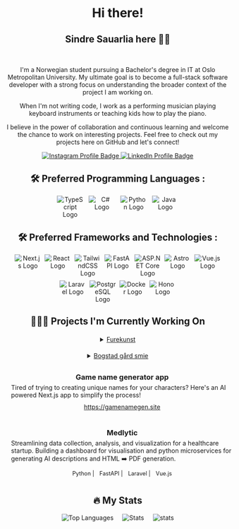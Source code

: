 <link rel="stylesheet" href="https://cdn.jsdelivr.net/gh/devicons/devicon@latest/devicon.min.css">
<div align="center">

<h1> Hi there!</h1>

<h2>Sindre Sauarlia here  👋🏼 </h2>

<br>

<p style="max-width: 700px;">
I'm a Norwegian student pursuing a Bachelor's degree in IT at Oslo Metropolitan University. My ultimate goal is to become a full-stack software developer with a strong focus on understanding the broader context of the project I am working on. 
</p>

<p style="max-width: 700px;">
When I'm not writing code, I work as a performing musician playing keyboard instruments or teaching kids how to play the piano.
</p>

<p style="max-width: 700px;">
I believe in the power of collaboration and continuous learning and welcome the chance to work on interesting projects. Feel free to check out my projects here on GitHub and let's connect!
</p>

<div id="badges">
  <a href="https://www.instagram.com/sindresauarlia/">
    <img src="https://img.shields.io/badge/Instagram-E4405F?style=for-the-badge&logo=instagram&logoColor=white" alt="Instagram Profile Badge"/>
  </a>
  <a href="https://www.linkedin.com/in/sindre-sauarlia/">
    <img src="https://img.shields.io/badge/LinkedIn-blue?style=for-the-badge&logo=linkedin&logoColor=white" alt="LinkedIn Profile Badge"/>
  </a>
</div>

<h2> 🛠 Preferred Programming Languages : </h2>
<div style="display: flex; flex: 1 1 auto; justify-content: center; gap: 12px;">
<img style="width: 60px;" src="https://cdn.jsdelivr.net/gh/devicons/devicon/icons/typescript/typescript-original.svg" alt="TypeScript Logo"/>
<img style="width: 60px;" src="https://cdn.jsdelivr.net/gh/devicons/devicon/icons/csharp/csharp-original.svg" alt="C# Logo"/>
<img style="width: 60px;" src="https://cdn.jsdelivr.net/gh/devicons/devicon/icons/python/python-original.svg" alt="Python Logo"/>
<img style="width: 60px;" src="https://cdn.jsdelivr.net/gh/devicons/devicon/icons/java/java-original.svg" alt="Java Logo"/>
</div>

<h2> 🛠 Preferred Frameworks and Technologies : </h2>
<div style="display: flex; flex-wrap: wrap; flex: 1 1 auto; justify-content: center; gap: 8px;">
<img style="width: 60px;" src="https://cdn.jsdelivr.net/gh/devicons/devicon/icons/nextjs/nextjs-original.svg" alt="Next.js Logo"/>
<img style="width: 60px;" src="https://cdn.jsdelivr.net/gh/devicons/devicon/icons/react/react-original.svg" alt="React Logo"/>
<img style="width: 60px;" src="https://cdn.jsdelivr.net/gh/devicons/devicon@latest/icons/tailwindcss/tailwindcss-original.svg" alt="TailwindCSS Logo"/>
<img style="width: 60px;" src="https://cdn.jsdelivr.net/gh/devicons/devicon/icons/fastapi/fastapi-original.svg" alt="FastAPI Logo"/>
<img style="width: 60px;" src="https://cdn.jsdelivr.net/gh/devicons/devicon/icons/dotnetcore/dotnetcore-original.svg" alt="ASP.NET Core Logo"/>
<img style="width: 60px;" src="https://cdn.jsdelivr.net/gh/devicons/devicon/icons/astro/astro-original.svg" alt="Astro Logo"/>
<img style="width: 60px;" src="https://cdn.jsdelivr.net/gh/devicons/devicon/icons/vuejs/vuejs-original.svg" alt="Vue.js Logo"/>
<img style="width: 60px;" src="https://cdn.jsdelivr.net/gh/devicons/devicon/icons/laravel/laravel-original.svg" alt="Laravel Logo"/>
<img style="width: 60px;" src="https://cdn.jsdelivr.net/gh/devicons/devicon/icons/postgresql/postgresql-original.svg" alt="PostgreSQL Logo"/>
<img style="width: 60px;" src="https://cdn.jsdelivr.net/gh/devicons/devicon/icons/docker/docker-original.svg" alt="Docker Logo"/>
<img style="width: 60px;" src="https://cdn.brandfetch.io/idDV3aJdBD/w/102/h/102/theme/dark/logo.png?c=1dxbfHSJFAPEGdCLU4o5B" alt="Hono Logo"/>
</div>

<h2>👷🏼‍♂️ Projects I'm Currently Working On</h2>

<!-- Furekunst -->
<div style="display: flex; flex-wrap: wrap; justify-content: center; gap: 20px; margin-top: 20px;">
<div style="width: 300px; text-align: center;">
<details><summary><a href="https://www.furekunst.no">Furekunst</a></summary>
<div style="height: 250px; object-fit: contain; object-position: 0% 0%;">
<img src="./assets/furekunst.png" alt="Furekunst Website Thumbnail" style="width: 100%; height: 100%; object-fit: cover; border-radius: 10px 10px;"/>
</div>
<h3>Furekunst</h3>
<p>An Astro-powered portfolio website for an artist, featuring a clean design and easy content management.</p>
<div style="display: flex; flex-direction: column;">
    <a href="https://furekunst.no/" target="_blank">Visit Furekunst</a>
    <a href="https://github.com/SindreSau/furekunst" target="_blank">View Source Code</a>
</div>
</details>
</div>

<!-- Bogstad gård -->
<div style="width: 300px; text-align: center;">
<details><summary><a href="https://www.bogstadsmie.no">Bogstad gård smie</a></summary>

<div style="height: 250px; object-fit: contain; object-position: 0% 0%;">
<img src="./assets/bogstadsmie.png" alt="Bogstad Gård Smie Website Thumbnail" style="width: 100%; height: 100%; object-fit: cover; border-radius: 10px 10px;"/>
</div>
<h3>Bogstad Gård Smie</h3>
<p>A modern Astro website for a blacksmith business, showcasing their work and services with a user-friendly interface.</p>
<div style="display: flex; flex-direction: column;">
    <a href="https://www.bogstadsmie.no" target="_blank">Visit Bogstad Gård Smie</a>
    <a href="https://github.com/SindreSau/Smithy-blog" target="_blank">View Source Code</a>
</div>
</div>
</details>
</div>

<!-- Game name generator -->
<div style="width: 100%; max-width: 620px; margin: 20px auto; text-align: left; padding: 10px">
  <h3 style="margin: 0; text-align: center;">Game name generator app</h3>
  <p style="margin: 5px 0 10px;">
    Tired of trying to creating unique names for your characters? Here's an AI powered Next.js app to simplify the process!
  </p>
  <div style="display: flex; flex-wrap: wrap; justify-content: center;">
    <a href="https://gamenamegen.site" target="_blank">https://gamenamegen.site</a>
  </div>
</div>

<!-- Medlytic -->
<div style="width: 100%; max-width: 620px; margin: 20px auto; text-align: left; padding: 10px">
  <h3 style="margin: 0; text-align: center;">Medlytic</h3>
  <p style="margin: 5px 0 10px;">
    Streamlining data collection, analysis, and visualization for a healthcare startup. Building a dashboard for visualisation and python microservices for generating AI descriptions and HTML ➡️ PDF generation.
  </p>
  <div style="display: flex; flex-wrap: wrap; justify-content: center;">
    <span style="font-size: 0.9em; padding: 2px 6px;">Python |</span>
    <span style="font-size: 0.9em; padding: 2px 6px;">FastAPI |</span>
    <span style="font-size: 0.9em; padding: 2px 6px;">Laravel |</span>
    <span style="font-size: 0.9em; padding: 2px 6px;">Vue.js</span>
  </div>
</div>



<h2> 🔥 My Stats</h2>

<div style="display: flex; flex-wrap: wrap; justify-content: center; align-items: stretch; gap: 20px;">
  <img src="https://github-readme-stats.vercel.app/api/top-langs/?username=sindreSau&show_icons=true&bg_color=00000000" alt="Top Languages" height="200"/>
  <img src="https://github-readme-stats.vercel.app/api?username=SindreSau&theme=transparent" alt="Stats" height="200" />
  <img src="https://streak-stats.demolab.com/?user=SindreSau&theme=transparent" alt="stats" height="200" />
</div>

</div>
